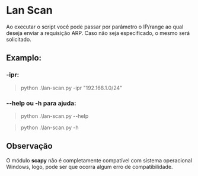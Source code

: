 # Lan Scan

Ao executar o script você pode passar por parâmetro o IP/range ao qual deseja enviar a requisição ARP. Caso não seja especificado, o mesmo será solicitado.

## Examplo:

### -ipr:

> python .\lan-scan.py -ipr "192.168.1.0/24"

### --help ou -h para ajuda:

> python .\lan-scan.py --help

> python .\lan-scan.py -h

## Observação

O módulo **scapy** não é completamente compatível com sistema operacional Windows, logo, pode ser que ocorra algum erro de compatibilidade.
